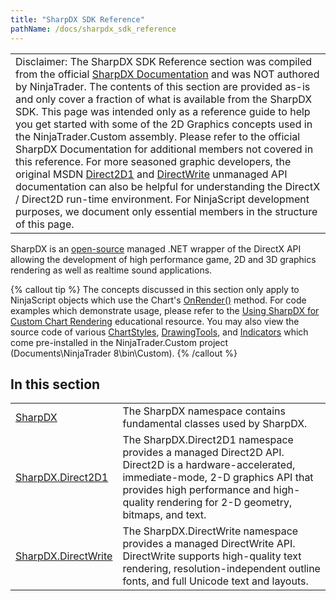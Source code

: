 ```yaml
---
title: "SharpDX SDK Reference"
pathName: /docs/sharpdx_sdk_reference
---
```


|  |
| --- |
| Disclaimer: The SharpDX SDK Reference section was compiled from the official [SharpDX Documentation](http://sharpdx.org/) and was NOT authored by NinjaTrader. The contents of this section are provided as-is and only cover a fraction of what is available from the SharpDX SDK. This page was intended only as a reference guide to help you get started with some of the 2D Graphics concepts used in the NinjaTrader.Custom assembly. Please refer to the official SharpDX Documentation for additional members not covered in this reference. For more seasoned graphic developers, the original MSDN [Direct2D1](https://msdn.microsoft.com/en-us/library/windows/desktop/dd370990.aspx) and [DirectWrite](https://msdn.microsoft.com/en-us/library/windows/desktop/dd368038.aspx) unmanaged API documentation can also be helpful for understanding the DirectX / Direct2D run-time environment. For NinjaScript development purposes, we document only essential members in the structure of this page. |


SharpDX is an [open-source](https://github.com/sharpdx/SharpDX) managed .NET wrapper of the DirectX API allowing the development of high performance game, 2D and 3D graphics rendering as well as realtime sound applications.

{% callout tip %}
The concepts discussed in this section only apply to NinjaScript objects which use the Chart's [OnRender()](/docs/desktop/onrender) method. For code examples which demonstrate usage, please refer to the [Using SharpDX for Custom Chart Rendering](/docs/desktop/using_sharpdx_for_custom_chart_rendering) educational resource. You may also view the source code of various [ChartStyles](/docs/desktop/chartstyletype), [DrawingTools](/docs/desktop/drawing_tools), and [Indicators](/docs/desktop/indicators) which come pre-installed in the NinjaTrader.Custom project (Documents\NinjaTrader 8\bin\Custom).
{% /callout %}


## In this section

|  |  |
| --- | --- |
| [SharpDX](/docs/desktop/sharpdx) | The SharpDX namespace contains fundamental classes used by SharpDX. |
| [SharpDX.Direct2D1](/docs/desktop/sharpdx_direct2d1) | The SharpDX.Direct2D1 namespace provides a managed Direct2D API. Direct2D is a hardware-accelerated, immediate-mode, 2-D graphics API that provides high performance and high-quality rendering for 2-D geometry, bitmaps, and text. |
| [SharpDX.DirectWrite](/docs/desktop/sharpdx_directwrite) | The SharpDX.DirectWrite namespace provides a managed DirectWrite API. DirectWrite supports high-quality text rendering, resolution-independent outline fonts, and full Unicode text and layouts. |

